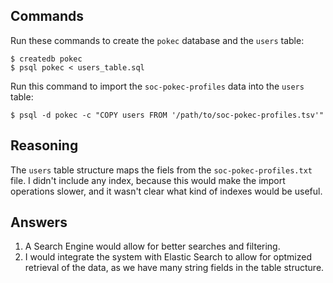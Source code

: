 ## Commands

Run these commands to create the `pokec` database and the `users` table:

```shell
$ createdb pokec
$ psql pokec < users_table.sql
```

Run this command to import the `soc-pokec-profiles` data into the `users` table:

```shell
$ psql -d pokec -c "COPY users FROM '/path/to/soc-pokec-profiles.tsv'"
```

## Reasoning

The `users` table structure maps the fiels from the `soc-pokec-profiles.txt` file. I didn't include any index, because this would make the import operations slower, and it wasn't clear what kind of indexes would be useful.

## Answers

1. A Search Engine would allow for better searches and filtering.
2. I would integrate the system with Elastic Search to allow for optmized retrieval of the data, as we have many string fields in the table structure.
